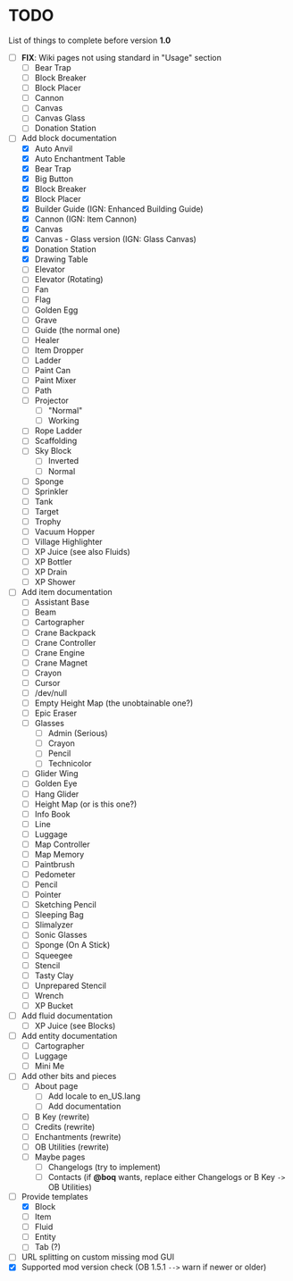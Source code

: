 # TODO
List of things to complete before version **1.0**

- [ ] **FIX**: Wiki pages not using standard in "Usage" section
  - [ ] Bear Trap
  - [ ] Block Breaker
  - [ ] Block Placer
  - [ ] Cannon
  - [ ] Canvas
  - [ ] Canvas Glass
  - [ ] Donation Station
- [ ] Add block documentation
  - [X] Auto Anvil
  - [X] Auto Enchantment Table
  - [X] Bear Trap
  - [X] Big Button
  - [X] Block Breaker
  - [X] Block Placer
  - [X] Builder Guide (IGN: Enhanced Building Guide)
  - [X] Cannon (IGN: Item Cannon)
  - [X] Canvas
  - [X] Canvas - Glass version (IGN: Glass Canvas)
  - [X] Donation Station
  - [X] Drawing Table
  - [ ] Elevator
  - [ ] Elevator (Rotating)
  - [ ] Fan
  - [ ] Flag
  - [ ] Golden Egg
  - [ ] Grave
  - [ ] Guide (the normal one)
  - [ ] Healer
  - [ ] Item Dropper
  - [ ] Ladder
  - [ ] Paint Can
  - [ ] Paint Mixer
  - [ ] Path
  - [ ] Projector
    - [ ] "Normal"
    - [ ] Working
  - [ ] Rope Ladder
  - [ ] Scaffolding
  - [ ] Sky Block
    - [ ] Inverted
	- [ ] Normal
  - [ ] Sponge
  - [ ] Sprinkler
  - [ ] Tank
  - [ ] Target
  - [ ] Trophy
  - [ ] Vacuum Hopper
  - [ ] Village Highlighter
  - [ ] XP Juice (see also Fluids)
  - [ ] XP Bottler
  - [ ] XP Drain
  - [ ] XP Shower
- [ ] Add item documentation
  - [ ] Assistant Base
  - [ ] Beam
  - [ ] Cartographer
  - [ ] Crane Backpack
  - [ ] Crane Controller
  - [ ] Crane Engine
  - [ ] Crane Magnet
  - [ ] Crayon
  - [ ] Cursor
  - [ ] /dev/null
  - [ ] Empty Height Map (the unobtainable one?)
  - [ ] Epic Eraser
  - [ ] Glasses
    - [ ] Admin (Serious)
	- [ ] Crayon
	- [ ] Pencil
	- [ ] Technicolor
  - [ ] Glider Wing
  - [ ] Golden Eye
  - [ ] Hang Glider
  - [ ] Height Map (or is this one?)
  - [ ] Info Book
  - [ ] Line
  - [ ] Luggage
  - [ ] Map Controller
  - [ ] Map Memory
  - [ ] Paintbrush
  - [ ] Pedometer
  - [ ] Pencil
  - [ ] Pointer
  - [ ] Sketching Pencil
  - [ ] Sleeping Bag
  - [ ] Slimalyzer
  - [ ] Sonic Glasses
  - [ ] Sponge (On A Stick)
  - [ ] Squeegee
  - [ ] Stencil
  - [ ] Tasty Clay
  - [ ] Unprepared Stencil
  - [ ] Wrench
  - [ ] XP Bucket
- [ ] Add fluid documentation
  - [ ] XP Juice (see Blocks)
- [ ] Add entity documentation
  - [ ] Cartographer
  - [ ] Luggage
  - [ ] Mini Me
- [ ] Add other bits and pieces
  - [ ] About page
    - [ ] Add locale to en_US.lang
	- [ ] Add documentation
  - [ ] B Key (rewrite)
  - [ ] Credits (rewrite)
  - [ ] Enchantments (rewrite)
  - [ ] OB Utilities (rewrite)
  - [ ] Maybe pages
    - [ ] Changelogs (try to implement)
	- [ ] Contacts (if **@boq** wants, replace either Changelogs or B Key `->` OB Utilities)
- [ ] Provide templates
  - [X] Block
  - [ ] Item
  - [ ] Fluid
  - [ ] Entity
  - [ ] Tab (?)
- [ ] URL splitting on custom missing mod GUI
- [X] Supported mod version check (OB 1.5.1 `-->` warn if newer or older)